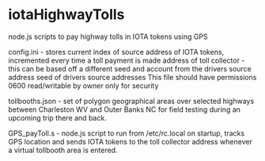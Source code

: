 # iotaHighwayTolls
node.js scripts to pay highway tolls in IOTA tokens using GPS

config.ini	- stores current index of source address of IOTA tokens, incremented every time a toll payment is made
		  address of toll collector - this can be based off a different seed and account from the drivers source address
		  seed of drivers source addresses
		  This file should have permissions 0600 read/writable by owner only for security 

tollbooths.json	- set of polygon geographical areas over selected highways between Charleston WV and Outer Banks NC for field 
		  testing during an upcoming trip there and back. 


GPS_payToll.s	- node.js script to run from /etc/rc.local on startup, tracks GPS location and sends IOTA tokens to the
		  toll collector address whenever a virtual tollbooth area is entered.


